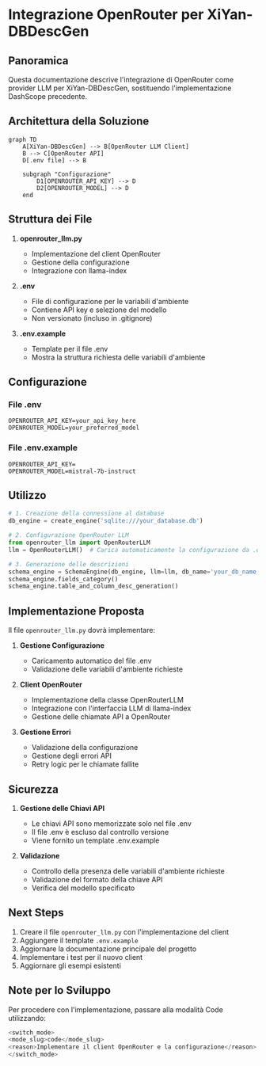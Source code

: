# Integrazione OpenRouter per XiYan-DBDescGen

## Panoramica
Questa documentazione descrive l'integrazione di OpenRouter come provider LLM per XiYan-DBDescGen, sostituendo l'implementazione DashScope precedente.

## Architettura della Soluzione

```mermaid
graph TD
    A[XiYan-DBDescGen] --> B[OpenRouter LLM Client]
    B --> C[OpenRouter API]
    D[.env file] --> B
    
    subgraph "Configurazione"
        D1[OPENROUTER_API_KEY] --> D
        D2[OPENROUTER_MODEL] --> D
    end
```

## Struttura dei File

1. **openrouter_llm.py**
   - Implementazione del client OpenRouter
   - Gestione della configurazione
   - Integrazione con llama-index

2. **.env**
   - File di configurazione per le variabili d'ambiente
   - Contiene API key e selezione del modello
   - Non versionato (incluso in .gitignore)

3. **.env.example**
   - Template per il file .env
   - Mostra la struttura richiesta delle variabili d'ambiente

## Configurazione

### File .env
```plaintext
OPENROUTER_API_KEY=your_api_key_here
OPENROUTER_MODEL=your_preferred_model
```

### File .env.example
```plaintext
OPENROUTER_API_KEY=
OPENROUTER_MODEL=mistral-7b-instruct
```

## Utilizzo

```python
# 1. Creazione della connessione al database
db_engine = create_engine('sqlite:///your_database.db')

# 2. Configurazione OpenRouter LLM
from openrouter_llm import OpenRouterLLM
llm = OpenRouterLLM()  # Carica automaticamente la configurazione da .env

# 3. Generazione delle descrizioni
schema_engine = SchemaEngine(db_engine, llm=llm, db_name='your_db_name')
schema_engine.fields_category()
schema_engine.table_and_column_desc_generation()
```

## Implementazione Proposta

Il file `openrouter_llm.py` dovrà implementare:

1. **Gestione Configurazione**
   - Caricamento automatico del file .env
   - Validazione delle variabili d'ambiente richieste

2. **Client OpenRouter**
   - Implementazione della classe OpenRouterLLM
   - Integrazione con l'interfaccia LLM di llama-index
   - Gestione delle chiamate API a OpenRouter

3. **Gestione Errori**
   - Validazione della configurazione
   - Gestione degli errori API
   - Retry logic per le chiamate fallite

## Sicurezza

1. **Gestione delle Chiavi API**
   - Le chiavi API sono memorizzate solo nel file .env
   - Il file .env è escluso dal controllo versione
   - Viene fornito un template .env.example

2. **Validazione**
   - Controllo della presenza delle variabili d'ambiente richieste
   - Validazione del formato della chiave API
   - Verifica del modello specificato

## Next Steps

1. Creare il file `openrouter_llm.py` con l'implementazione del client
2. Aggiungere il template `.env.example`
3. Aggiornare la documentazione principale del progetto
4. Implementare i test per il nuovo client
5. Aggiornare gli esempi esistenti

## Note per lo Sviluppo

Per procedere con l'implementazione, passare alla modalità Code utilizzando:

```python
<switch_mode>
<mode_slug>code</mode_slug>
<reason>Implementare il client OpenRouter e la configurazione</reason>
</switch_mode>